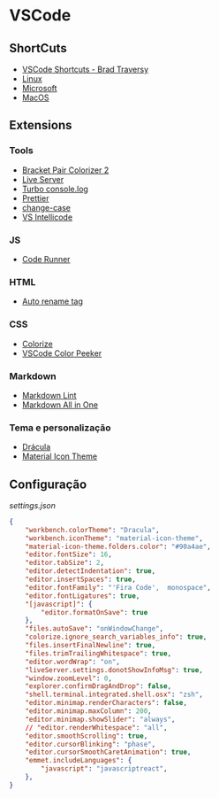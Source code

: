 # VSCode

## ShortCuts
* [VSCode Shortcuts - Brad Traversy](https://gist.github.com/bradtraversy/b28a0a361880141af928ada800a671d9)
* [Linux](https://code.visualstudio.com/shortcuts/keyboard-shortcuts-linux.pdf)
* [Microsoft](https://code.visualstudio.com/shortcuts/keyboard-shortcuts-windows.pdf)
* [MacOS](https://code.visualstudio.com/shortcuts/keyboard-shortcuts-macos.pdf)


## Extensions
### Tools
* [Bracket Pair Colorizer 2](https://marketplace.visualstudio.com/items?itemName=CoenraadS.bracket-pair-colorizer-2)
* [Live Server](https://marketplace.visualstudio.com/items?itemName=ritwickdey.LiveServer)
* [Turbo console.log](https://marketplace.visualstudio.com/items?itemName=ChakrounAnas.turbo-console-log)
* [Prettier](https://marketplace.visualstudio.com/items?itemName=esbenp.prettier-vscode)
* [change-case](https://marketplace.visualstudio.com/items?itemName=wmaurer.change-case)
* [VS Intellicode](https://marketplace.visualstudio.com/items?itemName=VisualStudioExptTeam.vscodeintellicode)

### JS
* [Code Runner](https://marketplace.visualstudio.com/items?itemName=formulahendry.code-runner)

### HTML
* [Auto rename tag](https://marketplace.visualstudio.com/items?itemName=formulahendry.auto-rename-tag)


### CSS
* [Colorize](https://marketplace.visualstudio.com/items?itemName=kamikillerto.vscode-colorize)
* [VSCode Color Peeker](https://marketplace.visualstudio.com/items?itemName=lihui.vs-color-picker)

### Markdown
* [Markdown Lint](https://marketplace.visualstudio.com/items?itemName=DavidAnson.vscode-markdownlint)
* [Markdown All in One](https://marketplace.visualstudio.com/items?itemName=yzhang.markdown-all-in-one)

### Tema e personalização
* [Drácula](https://marketplace.visualstudio.com/items?itemName=dracula-theme.theme-dracula)
* [Material Icon Theme](https://marketplace.visualstudio.com/items?itemName=PKief.material-icon-theme)

## Configuração

*settings.json*
```JSON
{
    "workbench.colorTheme": "Dracula",
    "workbench.iconTheme": "material-icon-theme",
    "material-icon-theme.folders.color": "#90a4ae",
    "editor.fontSize": 16,
    "editor.tabSize": 2,
    "editor.detectIndentation": true,
    "editor.insertSpaces": true,
    "editor.fontFamily": "'Fira Code',  monospace",
    "editor.fontLigatures": true,
    "[javascript]": {
        "editor.formatOnSave": true
    },
    "files.autoSave": "onWindowChange",
    "colorize.ignore_search_variables_info": true,
    "files.insertFinalNewline": true,
    "files.trimTrailingWhitespace": true,
    "editor.wordWrap": "on",
    "liveServer.settings.donotShowInfoMsg": true,
    "window.zoomLevel": 0,
    "explorer.confirmDragAndDrop": false,
    "shell.terminal.integrated.shell.osx": "zsh",
    "editor.minimap.renderCharacters": false,
    "editor.minimap.maxColumn": 200,
    "editor.minimap.showSlider": "always",
    // "editor.renderWhitespace": "all",
    "editor.smoothScrolling": true,
    "editor.cursorBlinking": "phase",
    "editor.cursorSmoothCaretAnimation": true,
    "emmet.includeLanguages": {
        "javascript": "javascriptreact",
    },
}
```
